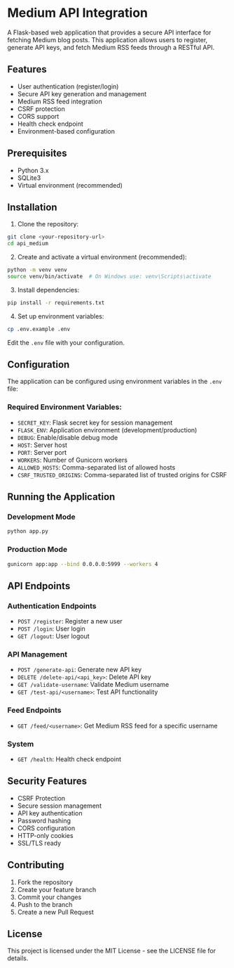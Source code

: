 # Medium API Integration

A Flask-based web application that provides a secure API interface for fetching Medium blog posts. This application allows users to register, generate API keys, and fetch Medium RSS feeds through a RESTful API.

## Features

- User authentication (register/login)
- Secure API key generation and management
- Medium RSS feed integration
- CSRF protection
- CORS support
- Health check endpoint
- Environment-based configuration

## Prerequisites

- Python 3.x
- SQLite3
- Virtual environment (recommended)

## Installation

1. Clone the repository:
```bash
git clone <your-repository-url>
cd api_medium
```

2. Create and activate a virtual environment (recommended):
```bash
python -m venv venv
source venv/bin/activate  # On Windows use: venv\Scripts\activate
```

3. Install dependencies:
```bash
pip install -r requirements.txt
```

4. Set up environment variables:
```bash
cp .env.example .env
```
Edit the `.env` file with your configuration.

## Configuration

The application can be configured using environment variables in the `.env` file:

### Required Environment Variables:
- `SECRET_KEY`: Flask secret key for session management
- `FLASK_ENV`: Application environment (development/production)
- `DEBUG`: Enable/disable debug mode
- `HOST`: Server host
- `PORT`: Server port
- `WORKERS`: Number of Gunicorn workers
- `ALLOWED_HOSTS`: Comma-separated list of allowed hosts
- `CSRF_TRUSTED_ORIGINS`: Comma-separated list of trusted origins for CSRF

## Running the Application

### Development Mode
```bash
python app.py
```

### Production Mode
```bash
gunicorn app:app --bind 0.0.0.0:5999 --workers 4
```

## API Endpoints

### Authentication Endpoints
- `POST /register`: Register a new user
- `POST /login`: User login
- `GET /logout`: User logout

### API Management
- `POST /generate-api`: Generate new API key
- `DELETE /delete-api/<api_key>`: Delete API key
- `GET /validate-username`: Validate Medium username
- `GET /test-api/<username>`: Test API functionality

### Feed Endpoints
- `GET /feed/<username>`: Get Medium RSS feed for a specific username

### System
- `GET /health`: Health check endpoint

## Security Features

- CSRF Protection
- Secure session management
- API key authentication
- Password hashing
- CORS configuration
- HTTP-only cookies
- SSL/TLS ready

## Contributing

1. Fork the repository
2. Create your feature branch
3. Commit your changes
4. Push to the branch
5. Create a new Pull Request

## License

This project is licensed under the MIT License - see the LICENSE file for details.

